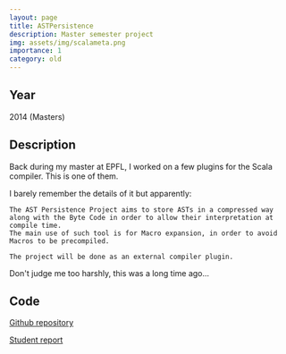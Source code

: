 ```yaml
---
layout: page
title: ASTPersistence
description: Master semester project 
img: assets/img/scalameta.png
importance: 1
category: old 
---
```


## Year

2014 (Masters)

## Description 

Back during my master at EPFL, I worked on a few plugins for the Scala compiler.
This is one of them.

I barely remember the details of it but apparently:

```
The AST Persistence Project aims to store ASTs in a compressed way along with the Byte Code in order to allow their interpretation at compile time.
The main use of such tool is for Macro expansion, in order to avoid Macros to be precompiled.

The project will be done as an external compiler plugin.

```

Don't judge me too harshly, this was a long time ago...

## Code 

<a href='https://github.com/aghosn/ASTpersistence'>Github repository</a>

<a href='https://infoscience.epfl.ch/record/200050?ln=en'>Student report</a>
